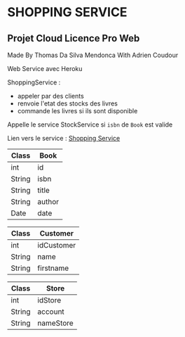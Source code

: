 # SHOPPING SERVICE

## Projet Cloud Licence Pro Web

Made By Thomas Da Silva Mendonca
With Adrien Coudour

Web Service avec Heroku

ShoppingService : 
* appeler par des clients
* renvoie l'etat des stocks des livres
* commande les livres si ils sont disponible

Appelle le service StockService si `isbn` de `Book` est valide
 
Lien vers le service : [Shopping Service](https://shopping-service.herokuapp.com/ "Shopping Service")


|Class |Book |
|--- |--- |
|int |id |
|String |isbn |
|String |title |
|String |author |
|Date |date |

|Class |Customer |
|--- |--- |
|int |idCustomer |
|String |name |
|String |firstname |

|Class |Store |
|--- |--- |
|int |idStore |
|String |account |
|String |nameStore |